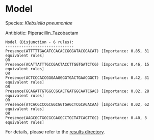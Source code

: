 
# Model

Species: *Klebsiella pneumoniae*

Antibiotic: Piperacillin_Tazobactam

```
Model (Disjunction - 6 rules):
------------------------------
Presence(ATTTTTGACATCCACACCGGGATACGGACAT) [Importance: 0.85, 31 equivalent rules]
OR
Presence(ACATTATTTGCCGACTACCTTGGTGATCTCG) [Importance: 0.46, 15 equivalent rules]
OR
Presence(ACTCCCACCGGGAAGGGGTGACTGAACGGCT) [Importance: 0.42, 31 equivalent rules]
OR
Presence(GCAGATTGTGGCCGCACTGATGGCAATCGAC) [Importance: 0.02, 28 equivalent rules]
OR
Presence(ATCACGCCCGCGGCGGTGAGCTCGCAGACAA) [Importance: 0.02, 62 equivalent rules]
OR
Presence(AAGCGCTGGCGCGAGGCCTGCTATCAGTTGC) [Importance: 0.40, 3 equivalent rules]

```

For details, please refer to the [results directory](../../../../../results/scm_b/klebsiella%20pneumoniae/piperacillin_tazobactam/repeat_1/).

